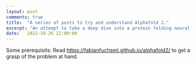 ```yaml
---
layout: post
comments: true
title:  "A series of posts to try and understand Alphafold 2."
excerpt: "An attempt to take a deep dive into a protein folding neural network from a beginner's point of view."
date:   2022-10-26 22:00:00
---
```


Some prerequisits: Read https://fabianfuchsml.github.io/alphafold2/ to get a grasp of the problem at hand.
